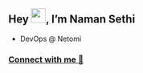 ## Hey <img src="https://github.com/TheDudeThatCode/TheDudeThatCode/blob/master/Assets/Hi.gif" width="29">, I’m Naman Sethi
- DevOps @ Netomi
### [Connect with me 💬](https://namans.bio.link)


